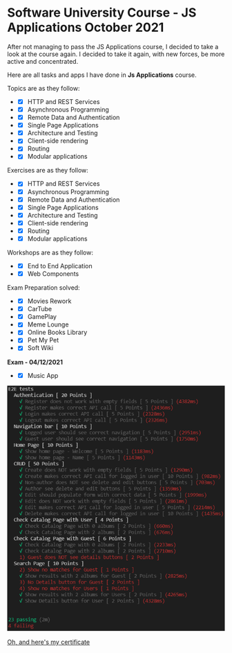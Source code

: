 # Software University Course - JS Applications October 2021

After not managing to pass the JS Applications course, I decided to take a look at the course again. I decided to take it again, with new forces, be more active and concentrated. 

Here are all tasks and apps I have done in **Js Applications** course. 

Topics are as they follow:

* - [x] HTTP and REST Services
* - [x] Asynchronous Programming
* - [x] Remote Data and Authentication
* - [x] Single Page Applications
* - [x] Architecture and Testing
* - [x] Client-side rendering
* - [x] Routing
* - [x] Modular applications

Exercises are as they follow:

* - [x] HTTP and REST Services
* - [x] Asynchronous Programming
* - [x] Remote Data and Authentication
* - [x] Single Page Applications
* - [x] Architecture and Testing
* - [x] Client-side rendering
* - [x] Routing
* - [x] Modular applications

Workshops are as they follow:

* - [x] End to End Application
* - [x] Web Components

Exam Preparation solved:

* - [x] Movies Rework
* - [x] CarTube
* - [x] GamePlay
* - [x] Meme Lounge
* - [x] Online Books Library
* - [x] Pet My Pet
* - [x] Soft Wiki

**Exam - 04/12/2021** 
* - [x] Music App

![exam](https://github.com/AlexNikolov2/JS-Applications-September-2021/blob/master/104%20outta%20110.png)

[Oh, and here's my certificate](https://softuni.bg/Certificates/Details/121069/69f54a56)
